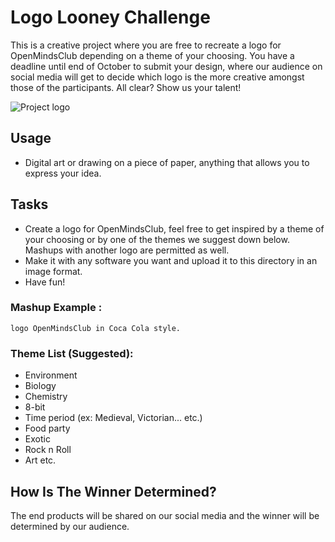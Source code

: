 # Logo Looney Challenge
This is a creative project where you are free to recreate a logo for OpenMindsClub depending on a theme of your choosing. You have a deadline until end of October to submit your design, where our audience on social media will get to decide which logo is the more creative amongst those of the participants. All clear? Show us your talent!

![Project logo](https://www.pixenli.com/image/cGivbxHg)


## Usage
- Digital art or drawing on a piece of paper, anything that allows you to express your idea.

## Tasks
- Create a logo for OpenMindsClub, feel free to get inspired by a theme of your choosing or by one of the themes we suggest down below. Mashups with another logo are permitted as well.
- Make it with any software you want and upload it to this directory in an image format.
- Have fun!

### Mashup Example :
 `logo OpenMindsClub in Coca Cola style.`

### Theme List (Suggested):
-	Environment
-	Biology
-	Chemistry
-	8-bit
-	Time period (ex: Medieval, Victorian... etc.)
-	Food party
-	Exotic
-	Rock n Roll
-	Art etc.

## How Is The Winner Determined?
The end products will be shared on our social media and the winner will be determined by our audience.
